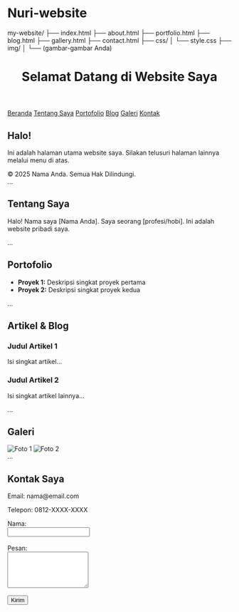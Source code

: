# Nuri-website
my-website/
├── index.html
├── about.html
├── portfolio.html
├── blog.html
├── gallery.html
├── contact.html
├── css/
│   └── style.css
├── img/
│   └── (gambar-gambar Anda)
<!DOCTYPE html>
<html lang="id">
<head>
    <meta charset="UTF-8">
    <meta name="viewport" content="width=device-width, initial-scale=1.0">
    <title>Beranda - Website Saya</title>
    <link rel="stylesheet" href="css/style.css">
</head>
<body>
    <header>
        <h1>Selamat Datang di Website Saya</h1>
    </header>
    <nav>
        <a href="index.html">Beranda</a>
        <a href="about.html">Tentang Saya</a>
        <a href="portfolio.html">Portofolio</a>
        <a href="blog.html">Blog</a>
        <a href="gallery.html">Galeri</a>
        <a href="contact.html">Kontak</a>
    </nav>
    <main>
        <h2>Halo!</h2>
        <p>Ini adalah halaman utama website saya. Silakan telusuri halaman lainnya melalui menu di atas.</p>
    </main>
    <footer>
        &copy; 2025 Nama Anda. Semua Hak Dilindungi.
    </footer>
</body>
</html>
<title>Tentang Saya - Website Saya</title>
...
<main>
    <h2>Tentang Saya</h2>
    <p>Halo! Nama saya [Nama Anda]. Saya seorang [profesi/hobi]. Ini adalah website pribadi saya.</p>
</main>
<title>Portofolio - Website Saya</title>
...
<main>
    <h2>Portofolio</h2>
    <ul>
        <li><strong>Proyek 1:</strong> Deskripsi singkat proyek pertama</li>
        <li><strong>Proyek 2:</strong> Deskripsi singkat proyek kedua</li>
    </ul>
</main>
<title>Blog - Website Saya</title>
...
<main>
    <h2>Artikel & Blog</h2>
    <article>
        <h3>Judul Artikel 1</h3>
        <p>Isi singkat artikel...</p>
    </article>
    <article>
        <h3>Judul Artikel 2</h3>
        <p>Isi singkat artikel lainnya...</p>
    </article>
</main>
<title>Galeri - Website Saya</title>
...
<main>
    <h2>Galeri</h2>
    <img src="img/foto1.jpg" alt="Foto 1" style="max-width: 100%; height: auto;">
    <img src="img/foto2.jpg" alt="Foto 2" style="max-width: 100%; height: auto;">
</main>
<title>Kontak - Website Saya</title>
...
<main>
    <h2>Kontak Saya</h2>
    <p>Email: nama@email.com</p>
    <p>Telepon: 0812-XXXX-XXXX</p>
    <form action="#" method="post">
        <label>Nama:</label><br>
        <input type="text" name="nama"><br><br>
        <label>Pesan:</label><br>
        <textarea name="pesan" rows="5"></textarea><br><br>
        <input type="submit" value="Kirim">
    </form>
</main>
